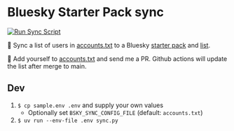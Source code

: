 # Bluesky Starter Pack sync

[![Run Sync Script](https://github.com/jaseemabid/bluesky-sync/actions/workflows/sync.yaml/badge.svg)](https://github.com/jaseemabid/bluesky-sync/actions/workflows/sync.yaml)

🔄 Sync a list of users in [accounts.txt] to a Bluesky [starter pack][sp] and [list].

🐙 Add yourself to [accounts.txt] and send me a PR. Github actions will update the list after merge to main.

## Dev

1. `$ cp sample.env .env` and supply your own values
    - Optionally set `BSKY_SYNC_CONFIG_FILE` (default: `accounts.txt`)
2. `$ uv run --env-file .env sync.py`




[sp]: https://bsky.app/starter-pack/jabid.in/3lagxhtghxi2e
[accounts.txt]: https://github.com/jaseemabid/bluesky-sync/blob/main/accounts.txt
[list]: https://bsky.app/profile/jabid.in/lists/3lawghh5a6v2c

